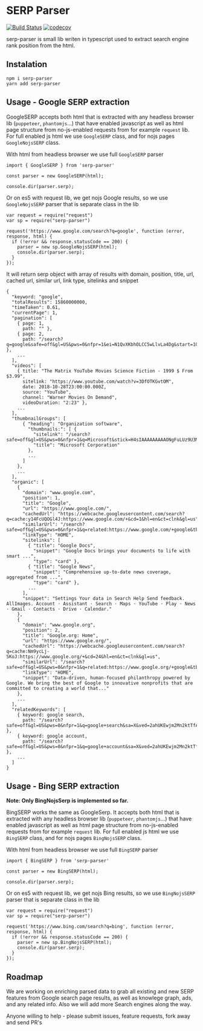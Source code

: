 # SERP Parser

[![Build Status](https://travis-ci.org/zlurad/serp-parser.svg?branch=master)](https://travis-ci.org/zlurad/serp-parser) [![codecov](https://codecov.io/gh/zlurad/serp-parser/branch/master/graph/badge.svg)](https://codecov.io/gh/zlurad/serp-parser)

serp-parser is small lib writen in typescript used to extract search engine rank position from the html.

## Instalation

```
npm i serp-parser
yarn add serp-parser
```

## Usage - Google SERP extraction

GoogleSERP accepts both html that is extracted with any headless browser lib (`puppeteer`, `phantomjs`...) that have enabled javascript as well as html page structure from no-js-enabled requests from for example `request` lib. For full enabled js html we use `GoogleSERP` class, and for nojs pages `GoogleNojsSERP` class.

With html from headless browser we use full `GoogleSERP` parser

```
import { GoogleSERP } from 'serp-parser'

const parser = new GoogleSERP(html);

console.dir(parser.serp);
```

Or on es5 with request lib, we get nojs Google results, so we use `GoogleNojsSERP` parser that is separate class in the lib

```
var request = require("request")
var sp = require("serp-parser")

request('https://www.google.com/search?q=google', function (error, response, html) {
  if (!error && response.statusCode == 200) {
    parser = new sp.GoogleNojsSERP(html);
    console.dir(parser.serp);
  }
});
```

It will return serp object with array of results with domain, position, title, url, cached url, similar url, link type, sitelinks and snippet

```
{
  "keyword: "google",
  "totalResults": 15860000000,
  "timeTaken": 0.61,
  "currentPage": 1,
  "pagination": [
    { page: 1,
      path: "" },
    { page: 2,
      path: "/search?q=google&safe=off&gl=US&pws=0&nfpr=1&ei=N1QvXKbhOLCC5wLlvLa4Dg&start=10&sa=N&ved=0ahUKEwjm2Mn2ktTfAhUwwVkKHWWeDecQ8tMDCOwB" },
    ...
  ],
  "videos": [
    { title: "The Matrix YouTube Movies Science Fiction - 1999 $ From $3.99",
      sitelink: "https://www.youtube.com/watch?v=3DfOTKGvtOM",
      date: 2018-10-28T23:00:00.000Z,
      source: "YouTube",
      channel: "Warner Movies On Demand",
      videoDuration: "2:23" },
    ...
  ],
  "thumbnailGroups": [
      { "heading": "Organization software",
        "thumbnails:": [ {
          "sitelink": "/search?safe=off&gl=US&pws=0&nfpr=1&q=Microsoft&stick=H4sIAAAAAAAAAONgFuLUz9U3MDFNNk9S4gAzi8tMtGSyk630k0qLM_NSi4v1M4uLS1OLrIozU1LLEyuLVzGKp1n5F6Un5mVWJZZk5ucpFOenlZQnFqUCAMQud6xPAAAA&sa=X&ved=2ahUKEwjm2Mn2ktTfAhUwwVkKHWWeDecQxA0wHXoECAQQBQ",
          "title": "Microsoft Corporation"
        },
        ...
      ]
    },
    ...
  ],
  "organic": [
    {
      "domain": "www.google.com",
      "position": 1,
      "title": "Google",
      "url": "https://www.google.com/",
      "cachedUrl": "https://webcache.googleusercontent.com/search?q=cache:y14FcUQOGl4J:https://www.google.com/+&cd=1&hl=en&ct=clnk&gl=us",
      "similarUrl": "/search?safe=off&gl=US&pws=0&nfpr=1&q=related:https://www.google.com/+google&tbo=1&sa=X&ved=2ahUKEwjm2Mn2ktTfAhUwwVkKHWWeDecQHzAAegQIARAG",
      "linkType": "HOME",
      "sitelinks": [
        { "title": "Google Docs",
          "snippet": "Google Docs brings your documents to life with smart ...",
          "type": "card" },
        { "title": "Google News",
          "snippet": "Comprehensive up-to-date news coverage, aggregated from ...",
          "type": "card" },
        ...
      ],
      "snippet": "Settings Your data in Search Help Send feedback. AllImages. Account · Assistant · Search · Maps · YouTube · Play · News · Gmail · Contacts · Drive · Calendar."
    },
    {
      "domain": "www.google.org",
      "position": 2,
      "title": "Google.org: Home",
      "url": "https://www.google.org/",
      "cachedUrl": "https://webcache.googleusercontent.com/search?q=cache:Nm9ycLj-SKoJ:https://www.google.org/+&cd=24&hl=en&ct=clnk&gl=us",
      "similarUrl": "/search?safe=off&gl=US&pws=0&nfpr=1&q=related:https://www.google.org/+google&tbo=1&sa=X&ved=2ahUKEwjm2Mn2ktTfAhUwwVkKHWWeDecQHzAXegQIDBAF",
      "linkType": "HOME",
      "snippet": "Data-driven, human-focused philanthropy powered by Google. We bring the best of Google to innovative nonprofits that are committed to creating a world that..."
    },
    ...
  ],
  "relatedKeywords": [
    { keyword: google search,
      path: "/search?safe=off&gl=US&pws=0&nfpr=1&q=google+search&sa=X&ved=2ahUKEwjm2Mn2ktTfAhUwwVkKHWWeDecQ1QIoAHoECA0QAQ" },
    { keyword: google account,
      path: "/search?safe=off&gl=US&pws=0&nfpr=1&q=google+account&sa=X&ved=2ahUKEwjm2Mn2ktTfAhUwwVkKHWWeDecQ1QIoAXoECA0QAg" },
    ...
  ]
}
```

## Usage - Bing SERP extraction

**Note: Only BingNojsSerp is implemented so far.**

BingSERP works the same as GoogleSerp. It accepts both html that is extracted with any headless browser lib (`puppeteer`, `phantomjs`...) that have enabled javascript as well as html page structure from no-js-enabled requests from for example `request` lib. For full enabled js html we use `BingSERP` class, and for nojs pages `BingNojsSERP` class.

With html from headless browser we use full `BingSERP` parser

```
import { BingSERP } from 'serp-parser'

const parser = new BingSERP(html);

console.dir(parser.serp);
```

Or on es5 with request lib, we get nojs Bing results, so we use `BingNojsSERP` parser that is separate class in the lib

```
var request = require("request")
var sp = require("serp-parser")

request('https://www.bing.com/search?q=bing', function (error, response, html) {
  if (!error && response.statusCode == 200) {
    parser = new sp.BingNojsSERP(html);
    console.dir(parser.serp);
  }
});
```

## Roadmap

We are working on enriching parsed data to grab all existing and new SERP features from Google search page results, as well as knowlege graph, ads, and any related info. Also we will add more Search engines along the way.

Anyone willing to help - please submit issues, feature requests, fork away and send PR's
